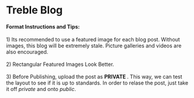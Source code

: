 <h1>
Treble Blog
</h1>

<h4> Format Instructions and Tips: </h4>
1) Its recommended to use a featured image for each blog post. Without images, this blog will be extremely stale. Picture galleries and videos are also encouraged. <br> <br>
2) Rectangular Featured Images Look Better. <br> <br>
3) Before Publishing, upload the post as <b> PRIVATE </b>. This way, we can test the layout to see if it is up to standards. In order to relase the post, just take it off <i>private</i> and onto <i>public</i>. 
</html>
